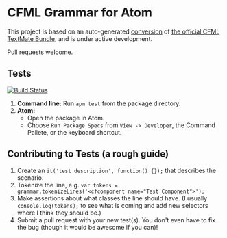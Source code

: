 # CFML Grammar for Atom

This project is based on an auto-generated [conversion][1] of [the official CFML TextMate Bundle][2], and is under active development.

Pull requests welcome.

## Tests
[![Build Status](https://travis-ci.org/atuttle/atom-language-cfml.svg?branch=master)](https://travis-ci.org/atuttle/atom-language-cfml)

1. **Command line:** Run `apm test` from the package directory.
2. **Atom:**
   - Open the package in Atom.
   - Choose `Run Package Specs` from `View -> Developer`, the Command Pallete, or the keyboard shortcut.

## Contributing to Tests (a rough guide)
1. Create an `it('test description', function() {});` that describes the scenario.
2. Tokenize the line, e.g. `var tokens = grammar.tokenizeLines('<cfcomponent name="Test Component">');`
3. Make assertions about what classes the line should have. (I usually `console.log(tokens);` to see what is coming and add new selectors where I think they should be.)
4. Submit a pull request with your new test(s). You don't even have to fix the bug (though it would be awesome if you can)!


[1]: http://atom.io/docs/latest/converting-a-text-mate-bundle
[2]: https://github.com/textmate/coldfusion.tmbundle
